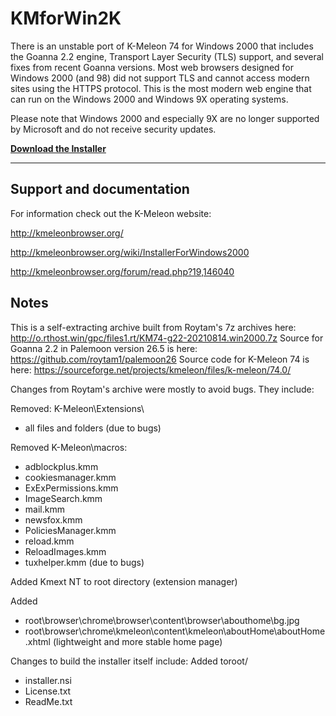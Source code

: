 # KMforWin2K
There is an unstable port of K-Meleon 74 for Windows 2000 that includes the Goanna 2.2 engine, Transport Layer Security (TLS) support, and several fixes from recent Goanna versions. Most web browsers designed for Windows 2000 (and 98) did not support TLS and cannot access modern sites using the HTTPS protocol. This is the most modern web engine that can run on the Windows 2000 and Windows 9X operating systems. 

Please note that Windows 2000 and especially 9X are no longer supported by Microsoft and do not receive security updates. 

**[Download the Installer](https://github.com/rjjiii/KMforWin2K/releases/download/v74.G.22.1/KM74-g22.1.exe)**

---

## Support and documentation
For information check out the K-Meleon website:

http://kmeleonbrowser.org/

http://kmeleonbrowser.org/wiki/InstallerForWindows2000

http://kmeleonbrowser.org/forum/read.php?19,146040


## Notes
This is a self-extracting archive built from Roytam's 7z archives here: http://o.rthost.win/gpc/files1.rt/KM74-g22-20210814.win2000.7z
Source for Goanna 2.2 in Palemoon version 26.5 is here: https://github.com/roytam1/palemoon26
Source code for K-Meleon 74 is here: https://sourceforge.net/projects/kmeleon/files/k-meleon/74.0/

Changes from Roytam's archive were mostly to avoid bugs. They include:

Removed: K-Meleon\Extensions\
* all files and folders
(due to bugs)

Removed K-Meleon\macros:
* adblockplus.kmm
* cookiesmanager.kmm
* ExExPermissions.kmm
* ImageSearch.kmm
* mail.kmm
* newsfox.kmm
* PoliciesManager.kmm
* reload.kmm
* ReloadImages.kmm
* tuxhelper.kmm
(due to bugs)

Added Kmext NT to root directory
(extension manager)

Added
* root\browser\chrome\browser\content\browser\abouthome\bg.jpg
* root\browser\chrome\kmeleon\content\kmeleon\aboutHome\aboutHome.xhtml
(lightweight and more stable home page)

Changes to build the installer itself include:
Added toroot/
* installer.nsi
* License.txt
* ReadMe.txt

